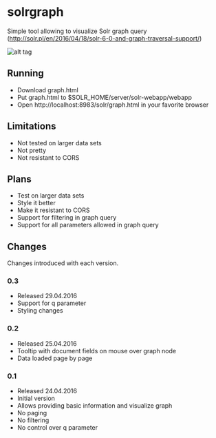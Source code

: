 # solrgraph
Simple tool allowing to visualize Solr graph query (http://solr.pl/en/2016/04/18/solr-6-0-and-graph-traversal-support/)

![alt tag](https://raw.githubusercontent.com/solrpl/solrgraph/master/img/graph_visualization.png)

## Running
* Download graph.html
* Put graph.html to $SOLR_HOME/server/solr-webapp/webapp
* Open http://localhost:8983/solr/graph.html in your favorite browser

## Limitations
* Not tested on larger data sets
* Not pretty
* Not resistant to CORS

## Plans
* Test on larger data sets
* Style it better
* Make it resistant to CORS
* Support for filtering in graph query
* Support for all parameters allowed in graph query

## Changes
Changes introduced with each version.

### 0.3
* Released 29.04.2016
* Support for q parameter
* Styling changes

### 0.2
* Released 25.04.2016
* Tooltip with document fields on mouse over graph node
* Data loaded page by page

### 0.1
* Released 24.04.2016
* Initial version
* Allows providing basic information and visualize graph
* No paging
* No filtering
* No control over q parameter
